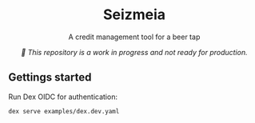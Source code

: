 <h1 align="center">Seizmeia</h1>

<div align="center">
<p>A credit management tool for a beer tap</p>
<p><i>🚧 This repository is a work in progress and not ready for production.</i></p>
</div>

## Gettings started

Run Dex OIDC for authentication:

```console
dex serve examples/dex.dev.yaml
```